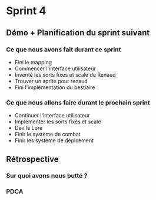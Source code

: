 # Sprint 4

## Démo + Planification du sprint suivant

### Ce que nous avons fait durant ce sprint
- Fini le mapping
- Commencer l'interface utilisateur
- Inventé les sorts fixes et scale de Renaud
- Trouver un sprite pour renaud
- Fini l'implémentation du bestiaire

### Ce que nous allons faire durant le prochain sprint
- Continuer l'interface utilisateur
- Implémenter les sorts fixes et scale
- Dev le Lore
- Finir le système de combat
- Finir les système de déplcement

## Rétrospective

### Sur quoi avons nous butté ?


### PDCA

